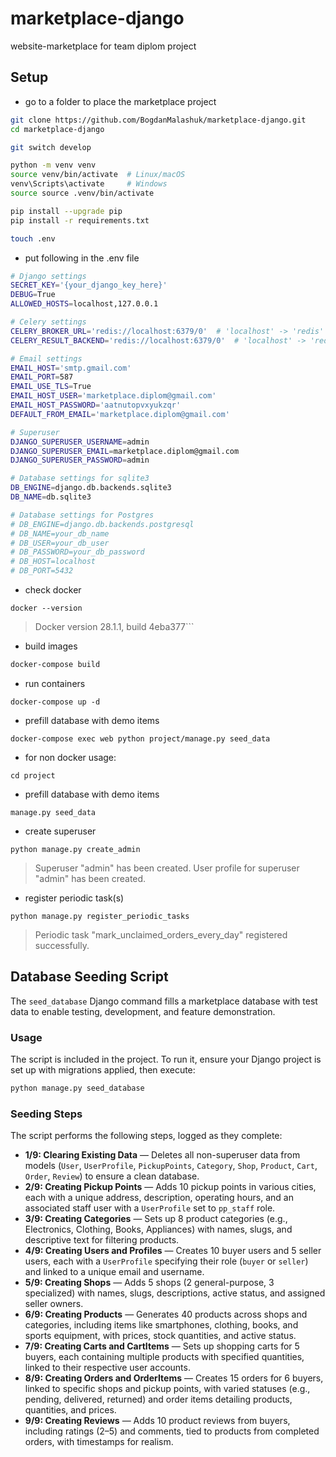 # marketplace-django
website-marketplace for team diplom project

## Setup
-  go to a folder to place the marketplace project
```bash
git clone https://github.com/BogdanMalashuk/marketplace-django.git
cd marketplace-django

git switch develop

python -m venv venv
source venv/bin/activate  # Linux/macOS
venv\Scripts\activate     # Windows
source source .venv/bin/activate

pip install --upgrade pip
pip install -r requirements.txt

touch .env
```
- put following in the .env file

```bash
# Django settings
SECRET_KEY='{your_django_key_here}'
DEBUG=True
ALLOWED_HOSTS=localhost,127.0.0.1

# Celery settings
CELERY_BROKER_URL='redis://localhost:6379/0'  # 'localhost' -> 'redis' for docker usage 
CELERY_RESULT_BACKEND='redis://localhost:6379/0'  # 'localhost' -> 'redis' for docker usage

# Email settings
EMAIL_HOST='smtp.gmail.com'
EMAIL_PORT=587
EMAIL_USE_TLS=True
EMAIL_HOST_USER='marketplace.diplom@gmail.com'
EMAIL_HOST_PASSWORD='aatnutopvxyukzqr'
DEFAULT_FROM_EMAIL='marketplace.diplom@gmail.com'

# Superuser
DJANGO_SUPERUSER_USERNAME=admin
DJANGO_SUPERUSER_EMAIL=marketplace.diplom@gmail.com
DJANGO_SUPERUSER_PASSWORD=admin

# Database settings for sqlite3
DB_ENGINE=django.db.backends.sqlite3
DB_NAME=db.sqlite3

# Database settings for Postgres
# DB_ENGINE=django.db.backends.postgresql
# DB_NAME=your_db_name
# DB_USER=your_db_user
# DB_PASSWORD=your_db_password
# DB_HOST=localhost
# DB_PORT=5432
```

- check docker
```
docker --version
```
> Docker version 28.1.1, build 4eba377```

- build images
```bash
docker-compose build
```

- run containers
```
docker-compose up -d
```

- prefill database with demo items 
```
docker-compose exec web python project/manage.py seed_data
```

- for non docker usage:
```
cd project
```

- prefill database with demo items 
```
manage.py seed_data
```

- create superuser
```
python manage.py create_admin
```
> Superuser "admin" has been created.
> User profile for superuser "admin" has been created.

- register periodic task(s)
```
python manage.py register_periodic_tasks
```
> Periodic task "mark_unclaimed_orders_every_day" registered successfully.



## Database Seeding Script
The `seed_database` Django command fills a marketplace database with test data to enable testing, development, and feature demonstration.

### Usage

The script is included in the project. To run it, ensure your Django project is set up with migrations applied, then execute:
```bash
python manage.py seed_database
```

### Seeding Steps

The script performs the following steps, logged as they complete:
- **1/9: Clearing Existing Data** — Deletes all non-superuser data from models (`User`, `UserProfile`, `PickupPoints`, `Category`, `Shop`, `Product`, `Cart`, `Order`, `Review`) to ensure a clean database.
- **2/9: Creating Pickup Points** — Adds 10 pickup points in various cities, each with a unique address, description, operating hours, and an associated staff user with a `UserProfile` set to `pp_staff` role.
- **3/9: Creating Categories** — Sets up 8 product categories (e.g., Electronics, Clothing, Books, Appliances) with names, slugs, and descriptive text for filtering products.
- **4/9: Creating Users and Profiles** — Creates 10 buyer users and 5 seller users, each with a `UserProfile` specifying their role (`buyer` or `seller`) and linked to a unique email and username.
- **5/9: Creating Shops** — Adds 5 shops (2 general-purpose, 3 specialized) with names, slugs, descriptions, active status, and assigned seller owners.
- **6/9: Creating Products** — Generates 40 products across shops and categories, including items like smartphones, clothing, books, and sports equipment, with prices, stock quantities, and active status.
- **7/9: Creating Carts and CartItems** — Sets up shopping carts for 5 buyers, each containing multiple products with specified quantities, linked to their respective user accounts.
- **8/9: Creating Orders and OrderItems** — Creates 15 orders for 6 buyers, linked to specific shops and pickup points, with varied statuses (e.g., pending, delivered, returned) and order items detailing products, quantities, and prices.
- **9/9: Creating Reviews** — Adds 10 product reviews from buyers, including ratings (2–5) and comments, tied to products from completed orders, with timestamps for realism.
